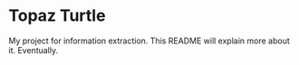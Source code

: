 # Topaz Turtle

My project for information extraction. This README will explain more about it. Eventually.